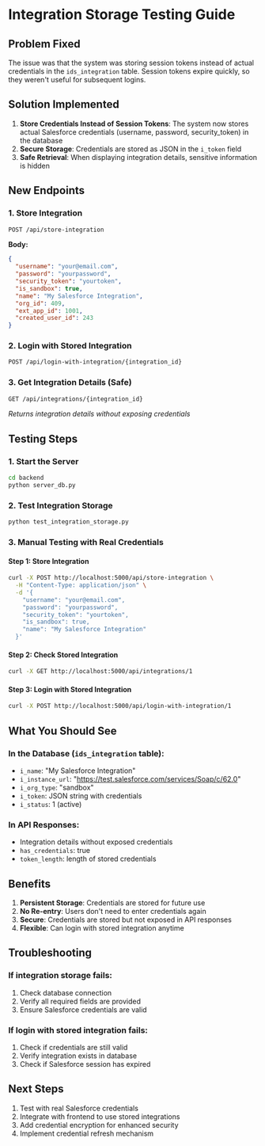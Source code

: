 # Integration Storage Testing Guide

## Problem Fixed

The issue was that the system was storing session tokens instead of actual credentials in the `ids_integration` table. Session tokens expire quickly, so they weren't useful for subsequent logins.

## Solution Implemented

1. **Store Credentials Instead of Session Tokens**: The system now stores actual Salesforce credentials (username, password, security_token) in the database
2. **Secure Storage**: Credentials are stored as JSON in the `i_token` field
3. **Safe Retrieval**: When displaying integration details, sensitive information is hidden

## New Endpoints

### 1. Store Integration
```bash
POST /api/store-integration
```
**Body:**
```json
{
  "username": "your@email.com",
  "password": "yourpassword",
  "security_token": "yourtoken",
  "is_sandbox": true,
  "name": "My Salesforce Integration",
  "org_id": 409,
  "ext_app_id": 1001,
  "created_user_id": 243
}
```

### 2. Login with Stored Integration
```bash
POST /api/login-with-integration/{integration_id}
```

### 3. Get Integration Details (Safe)
```bash
GET /api/integrations/{integration_id}
```
*Returns integration details without exposing credentials*

## Testing Steps

### 1. Start the Server
```bash
cd backend
python server_db.py
```

### 2. Test Integration Storage
```bash
python test_integration_storage.py
```

### 3. Manual Testing with Real Credentials

#### Step 1: Store Integration
```bash
curl -X POST http://localhost:5000/api/store-integration \
  -H "Content-Type: application/json" \
  -d '{
    "username": "your@email.com",
    "password": "yourpassword", 
    "security_token": "yourtoken",
    "is_sandbox": true,
    "name": "My Salesforce Integration"
  }'
```

#### Step 2: Check Stored Integration
```bash
curl -X GET http://localhost:5000/api/integrations/1
```

#### Step 3: Login with Stored Integration
```bash
curl -X POST http://localhost:5000/api/login-with-integration/1
```

## What You Should See

### In the Database (`ids_integration` table):
- `i_name`: "My Salesforce Integration"
- `i_instance_url`: "https://test.salesforce.com/services/Soap/c/62.0"
- `i_org_type`: "sandbox"
- `i_token`: JSON string with credentials
- `i_status`: 1 (active)

### In API Responses:
- Integration details without exposed credentials
- `has_credentials`: true
- `token_length`: length of stored credentials

## Benefits

1. **Persistent Storage**: Credentials are stored for future use
2. **No Re-entry**: Users don't need to enter credentials again
3. **Secure**: Credentials are stored but not exposed in API responses
4. **Flexible**: Can login with stored integration anytime

## Troubleshooting

### If integration storage fails:
1. Check database connection
2. Verify all required fields are provided
3. Ensure Salesforce credentials are valid

### If login with stored integration fails:
1. Check if credentials are still valid
2. Verify integration exists in database
3. Check if Salesforce session has expired

## Next Steps

1. Test with real Salesforce credentials
2. Integrate with frontend to use stored integrations
3. Add credential encryption for enhanced security
4. Implement credential refresh mechanism 
